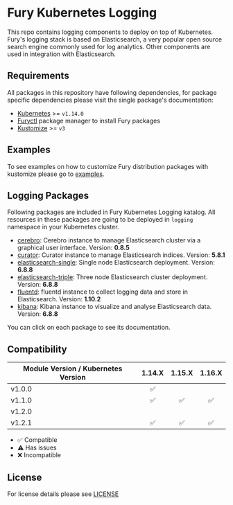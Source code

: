 # Fury Kubernetes Logging

This repo contains logging components to deploy on top of Kubernetes. Fury's
logging stack is based on Elasticsearch, a very popular open source search
engine commonly used for log analytics. Other components are used in integration
with Elasticsearch.

## Requirements

All packages in this repository have following dependencies, for package
specific dependencies please visit the single package's documentation:

- [Kubernetes](https://kubernetes.io) >= `v1.14.0`
- [Furyctl](https://github.com/sighup-io/furyctl) package manager to install Fury packages
- [Kustomize](https://github.com/kubernetes-sigs/kustomize) >= `v3`


## Examples

To see examples on how to customize Fury distribution packages with kustomize
please go to [examples](examples).


## Logging Packages

Following packages are included in Fury Kubernetes Logging katalog. All
resources in these packages are going to be deployed in `logging` namespace in
your Kubernetes cluster.

- [cerebro](katalog/cerebro): Cerebro instance to manage Elasticsearch cluster via a
  graphical user interface. Version: **0.8.5**
- [curator](katalog/curator): Curator instance to manage Elasticsearch indices. Version: **5.8.1**
- [elasticsearch-single](katalog/elasticsearch-single): Single node Elasticsearch
  deployment. Version: **6.8.8**
- [elasticsearch-triple](katalog/elasticsearch-triple): Three node Elasticsearch cluster
  deployment. Version: **6.8.8**
- [fluentd](katalog/fluentd): fluentd instance to collect logging data and store in
  Elasticsearch. Version: **1.10.2**
- [kibana](katalog/kibana): Kibana instance to visualize and analyse Elasticsearch data. Version: **6.8.8**

You can click on each package to see its documentation.


## Compatibility

| Module Version / Kubernetes Version | 1.14.X             | 1.15.X             | 1.16.X             |
|-------------------------------------|:------------------:|:------------------:|:------------------:|
| v1.0.0                              | :white_check_mark: |                    |                    |
| v1.1.0                              | :white_check_mark: | :white_check_mark: | :white_check_mark: |
| v1.2.0                              |                    |                    |                    |
| v1.2.1                              | :white_check_mark: | :white_check_mark: | :white_check_mark: |

- :white_check_mark: Compatible
- :warning: Has issues
- :x: Incompatible


## License

For license details please see [LICENSE](LICENSE)
